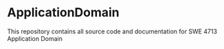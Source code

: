 # ApplicationDomain
This repository contains all source code and documentation for SWE 4713 Application Domain
